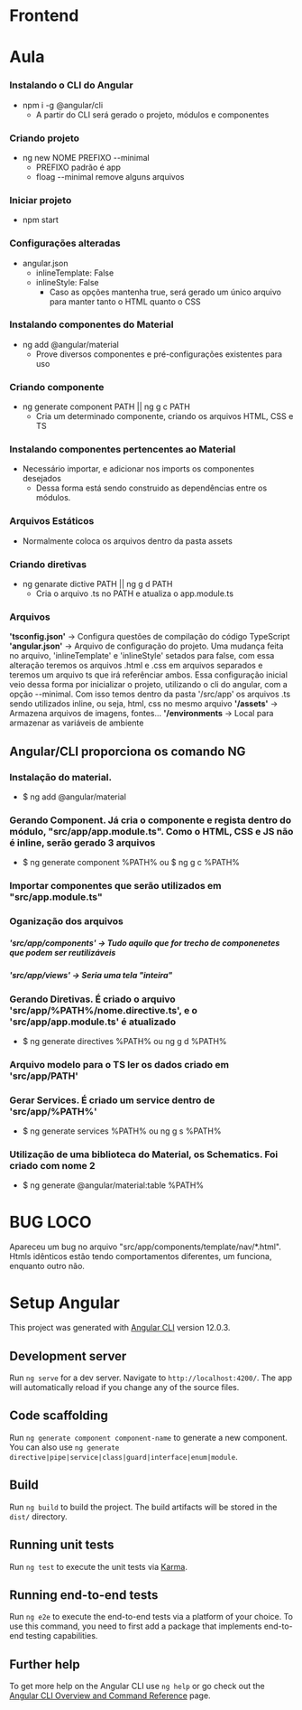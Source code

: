 # Frontend

# Aula

### Instalando o CLI do Angular
- npm i -g @angular/cli
    - A partir do CLI será gerado o projeto, módulos e componentes

### Criando projeto
- ng new NOME PREFIXO --minimal
    - PREFIXO padrão é app
    - floag --minimal remove alguns arquivos

### Iniciar projeto
- npm start

### Configurações alteradas
- angular.json
    - inlineTemplate: False
    - inlineStyle: False
        - Caso as opções mantenha true, será gerado um único arquivo para manter tanto o HTML quanto o CSS

### Instalando componentes do Material
- ng add @angular/material
    - Prove diversos componentes e pré-configurações existentes para uso

### Criando componente
- ng generate component PATH || ng g c PATH
    - Cria um determinado componente, criando os arquivos HTML, CSS e TS

### Instalando componentes pertencentes ao Material
- Necessário importar, e adicionar nos imports os componentes desejados
    - Dessa forma está sendo construido as dependências entre os módulos.

### Arquivos Estáticos
- Normalmente coloca os arquivos dentro da pasta assets

### Criando diretivas
- ng genarate dictive PATH || ng g d PATH
    - Cria o arquivo .ts no PATH e atualiza o app.module.ts

### Arquivos
<b>'tsconfig.json'</b> -> Configura questões de compilação do código TypeScript
<b>'angular.json'</b> -> Arquivo de configuração do projeto. Uma mudança feita no arquivo, 'inlineTemplate' e 'inlineStyle' setados para false, com essa alteração teremos os arquivos .html e .css em arquivos separados e teremos um arquivo ts que irá referênciar ambos. Essa configuração inicial veio dessa forma por inicializar o projeto, utilizando o cli do angular, com a opção --minimal. Com isso temos dentro da pasta '/src/app' os arquivos .ts sendo utilizados inline, ou seja, html, css no mesmo arquivo
<b>'/assets'</b> -> Armazena arquivos de imagens, fontes...
<b>'/environments</b> -> Local para armazenar as variáveis de ambiente

## Angular/CLI proporciona os comando NG

### Instalação do material.
- $ ng add @angular/material

### Gerando Component. Já cria o componente e regista dentro do módulo, "src/app/app.module.ts". Como o HTML, CSS e JS não é inline, serão gerado 3 arquivos
- $ ng generate component %PATH% ou $ ng g c %PATH%

### Importar componentes que serão utilizados em "src/app.module.ts"

### Oganização dos arquivos
##### 'src/app/components' -> Tudo aquilo que for trecho de componenetes que podem ser reutilizáveis
##### 'src/app/views' -> Seria uma tela "inteira"

### Gerando Diretivas. É criado o arquivo 'src/app/%PATH%/nome.directive.ts', e o 'src/app/app.module.ts' é atualizado
- $ ng generate directives %PATH% ou ng g d %PATH%

### Arquivo modelo para o TS ler os dados criado em 'src/app/PATH'

### Gerar Services. É criado um service dentro de 'src/app/%PATH%'
- $ ng generate services %PATH% ou ng g s %PATH%

### Utilização de uma biblioteca do Material, os Schematics. Foi criado com nome 2
- $ ng generate @angular/material:table %PATH%

# BUG LOCO #
Apareceu um bug no arquivo "src/app/components/template/nav/*.html". Htmls idênticos estão tendo comportamentos diferentes, um funciona, enquanto outro não.

# Setup Angular

This project was generated with [Angular CLI](https://github.com/angular/angular-cli) version 12.0.3.

## Development server

Run `ng serve` for a dev server. Navigate to `http://localhost:4200/`. The app will automatically reload if you change any of the source files.

## Code scaffolding

Run `ng generate component component-name` to generate a new component. You can also use `ng generate directive|pipe|service|class|guard|interface|enum|module`.

## Build

Run `ng build` to build the project. The build artifacts will be stored in the `dist/` directory.

## Running unit tests

Run `ng test` to execute the unit tests via [Karma](https://karma-runner.github.io).

## Running end-to-end tests

Run `ng e2e` to execute the end-to-end tests via a platform of your choice. To use this command, you need to first add a package that implements end-to-end testing capabilities.

## Further help

To get more help on the Angular CLI use `ng help` or go check out the [Angular CLI Overview and Command Reference](https://angular.io/cli) page.
